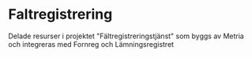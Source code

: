 # Faltregistrering
Delade resurser i projektet "Fältregistreringstjänst" som byggs av Metria och integreras med Fornreg och Lämningsregistret

